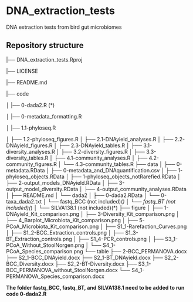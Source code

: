 # DNA_extraction_tests

DNA extraction tests from bird gut microbiomes

## Repository structure

|── DNA_extraction_tests.Rproj

|── LICENSE

|── README.md

|── code

│   |── 0-dada2.R (*)

│   |── 0-metadata_formatting.R

│   |── 1.1-phyloseq.R

│   ├── 1.2-phyloseq_figures.R
│   ├── 2.1-DNAyield_analyses.R
│   ├── 2.2-DNAyield_figures.R
│   ├── 2.3-DNAyield_tables.R
│   ├── 3.1-diversity_analyses.R
│   ├── 3.2-diversity_figures.R
│   ├── 3.3-diversity_tables.R
│   ├── 4.1-community_analyses.R
│   ├── 4.2-community_figures.R
│   └── 4.3-community_tables.R
├── data
│   ├── 0-metadata.RData
│   ├── 0-metadata_and_DNAquantification.csv
│   ├── 1-phyloseq_objects.RData
│   ├── 1-phyloseq_objects_notRarefied.RData
│   ├── 2-output_models_DNAyield.RData
│   ├── 3-output_model_diversity.RData
│   ├── 4-output_community_analyses.RData
│   ├── README.md
│   └── dada2
│       ├── 0-dada2.RData
│       └── 0-taxa_dada2.txt
│       └── fastq_BCC (not included)(*)
│       └── fastq_BT (not included)(*)
│       └── SILVA138.1 (not included)(*)
├── figure
│   ├── 1-DNAyield_Kit_comparison.png
│   ├── 3-Diversity_Kit_comparison.png
│   ├── 4_Barplot_Microbiota_Kit_comparison.png
│   ├── 5-PCoA_Microbiota_Kit_comparison.png
│   ├── S1_1-Rarefaction_Curves.png
│   ├── S1_2-BCC_Extraction_controls.png
│   ├── S1_3-BT_Extraction_controls.png
│   ├── S1_4-PCR_controls.png
│   ├── S3_1-PCoA_Without_StoolNorgen.png
│   └── S4_1-PCoA_Species_comparison.png
└── table
    ├── 2-BCC_PERMANOVA.docx
    ├── S2_1-BCC_DNAyield.docx
    ├── S2_1-BT_DNAyield.docx
    ├── S2_2-BCC_Diversity.docx
    ├── S2_2-BT-Diversity.docx
    ├── S3_1-BCC_PERMANOVA_without_StoolNorgen.docx
    └── S4_1-PERMANOVA_Species_comparison.docx
    
**The folder fastq_BCC, fastq_BT, and SILVA138.1 need to be added to run code 0-dada2.R**
